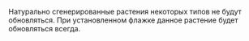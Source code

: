 Натурально сгенерированные растения некоторых типов не будут обновляться. При установленном флажке данное растение будет
обновляться всегда.